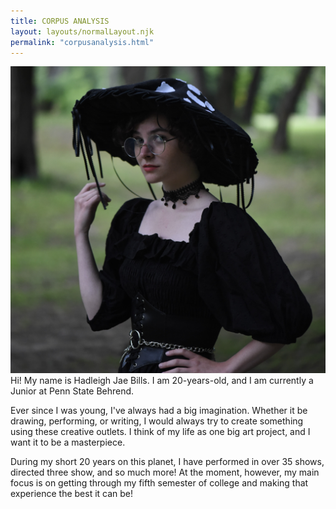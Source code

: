 ```yaml
---
title: CORPUS ANALYSIS
layout: layouts/normalLayout.njk
permalink: "corpusanalysis.html"
---
```


<div class="card">
<img class="aboutImg" src="https://raw.githubusercontent.com/HadleighJae/portfolio/main/docs/images/shroommecropped.JPG" alt="me" />
Hi! My name is Hadleigh Jae Bills. I am 20-years-old, and I am currently a Junior at Penn State Behrend.

Ever since I was young, I've always had a big imagination. Whether it be drawing, performing, or writing, I would always try to create something using these creative outlets. I think of my life as one big art project, and I want it to be a masterpiece.

During my short 20 years on this planet, I have performed in over 35 shows, directed three show, and so much more! At the moment, however, my main focus is on getting through my fifth semester of college and making that experience the best it can be!</div>
</div>



